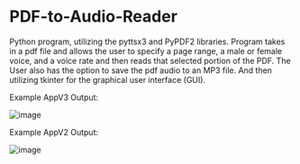 # PDF-to-Audio-Reader
Python program, utilizing the pyttsx3 and PyPDF2 libraries. Program takes in a pdf file and allows the user to specify a page range, a male or female voice, and a voice rate and then reads that selected portion of the PDF. The User also has the option to save the pdf audio to an MP3 file. And then utilizing tkinter for the graphical user interface (GUI).

Example AppV3 Output:

![image](https://user-images.githubusercontent.com/87671757/194430876-7f99175c-26d9-4ea4-8a28-cd7f2f7b3033.png)

Example AppV2 Output:

![image](https://user-images.githubusercontent.com/87671757/194405894-562173b4-9d4e-4baa-8689-fead4fcc1086.png)
